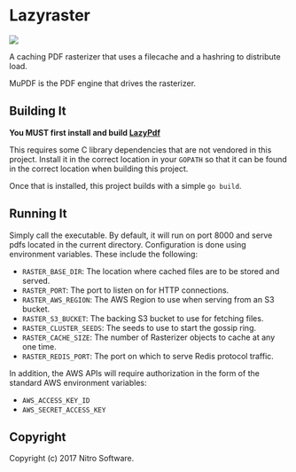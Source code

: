 Lazyraster
==========

[![](https://travis-ci.org/Nitro/lazyraster.svg?branch=master)](https://travis-ci.org/Nitro/lazyraster)

A caching PDF rasterizer that uses a filecache and a hashring to distribute load.

MuPDF is the PDF engine that drives the rasterizer.

Building It
-----------

**You MUST first install and build [LazyPdf](https://github.com/Nitro/lazypdf)**

This requires some C library dependencies that are not vendored in this
project. Install it in the correct location in your `GOPATH` so that it
can be found in the correct location when building this project.

Once that is installed, this project builds with a simple `go build`.

Running It
----------

Simply call the executable. By default, it will run on port 8000 and serve pdfs
located in the current directory. Configuration is done using environment
variables. These include the following:

 * `RASTER_BASE_DIR`: The location where cached files are to be stored and served.
 * `RASTER_PORT`: The port to listen on for HTTP connections.
 * `RASTER_AWS_REGION`: The AWS Region to use when serving from an S3 bucket.
 * `RASTER_S3_BUCKET`: The backing S3 bucket to use for fetching files.
 * `RASTER_CLUSTER_SEEDS`: The seeds to use to start the gossip ring.
 * `RASTER_CACHE_SIZE`: The number of Rasterizer objects to cache at any one time.
 * `RASTER_REDIS_PORT`: The port on which to serve Redis protocol traffic.

In addition, the AWS APIs will require authorization in the form of the standard
AWS environment variables:

 * `AWS_ACCESS_KEY_ID`
 * `AWS_SECRET_ACCESS_KEY`

Copyright
---------

Copyright (c) 2017 Nitro Software.
